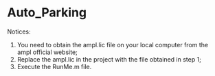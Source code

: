 # Auto_Parking
Notices:
1. You need to obtain the ampl.lic file on your local computer from the ampl official website;
2. Replace the ampl.lic in the project with the file obtained in step 1;
3. Execute the RunMe.m file.
